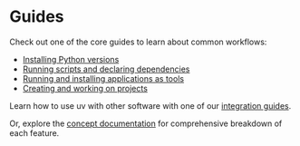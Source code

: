 # Guides

Check out one of the core guides to learn about common workflows:

- [Installing Python versions](./install-python.md)
- [Running scripts and declaring dependencies](./scripts.md)
- [Running and installing applications as tools](./tools.md)
- [Creating and working on projects](./projects.md)

Learn how to use uv with other software with one of our [integration guides](../integration/index.md).

Or, explore the [concept documentation](../concepts/index.md) for comprehensive breakdown of each
feature.
